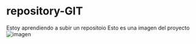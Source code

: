 # repository-GIT
Estoy aprendiendo a subir un repositoio
Esto es una imagen del proyecto
![imagen](https://user-images.githubusercontent.com/111029416/184568804-d3197ffd-4c39-4f70-a660-00cae99855ee.png)


